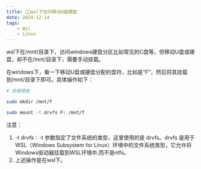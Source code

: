 ```yaml
---
title: 👨‍🍼wsl下访问移动U盘硬盘
date: 2024-12-14
tags: 
    - Wsl
    - Linux
---
```


wsl下在/mnt/目录下，访问windows硬盘分区比如常见的C盘等，但移动U盘或硬盘，却不在/mnt/目录下，需要手动挂载。

在windows下，看一下移动U盘或硬盘分配的盘符，比如是“F”，然后将其挂载到/mnt/目录下即可。具体操作如下：

```sh
# 挂载硬盘

sudo mkdir /mnt/f

sudo mount -t drvfs F: /mnt/f

```

注意：

1. -t drvfs：-t 参数指定了文件系统的类型，这里使用的是 drvfs。drvfs 是用于WSL（Windows Subsystem for Linux）环境中的文件系统类型，它允许将Windows驱动器挂载到WSL环境中,而不是ntfs。
2. 上述操作是在wsl下。
